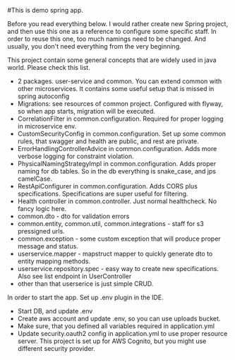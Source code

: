 #This is demo spring app.

Before you read everything below. I would rather create new Spring project, 
and then use this one as a reference to configure some specific staff. 
In order to reuse this one, too much namings need to be changed. And usually, you
don't need everything from the very beginning.

This project contain some general concepts that are widely used in java world. 
Please check this list.

 - 2 packages. user-service and common. You can extend common with other microservices. 
It contains some useful setup that is missed in spring autoconfig
 - Migrations: see resources of common project. Configured with flyway, so when app starts, migration will be executed.
 - CorrelationFilter in common.configuration. Required for proper logging in microservice env.
 - CustomSecurityConfig in common.configuration. Set up some common rules, that swagger and health are public, and rest are private.
 - ErrorHandlingControllerAdvice in common.configuration. Adds more verbose logging for constraint violation.
 - PhysicalNamingStrategyImpl in common.configuration. Adds proper naming for db tables. So in the db everything is snake_case, and jps camelCase.
 - RestApiConfigurer in common.configuration. Adds CORS plus specifications. Specifications are super useful for filtering.
 - Health controller in common.controller. Just normal healthcheck. No fancy logic here.
 - common.dto - dto for validation errors
 - common.entity, common.util, common.integrations - staff for s3 pressigned urls.
 - common.exception - some custom exception that will produce proper message and status.
 - userservice.mapper - mapstruct mapper to quickly generate dto to entity mapping methods.
 - userservice.repository.spec - easy way to create new specifications. Also see list endpoint in UserController
 - other than that userserice is just simple CRUD.

In order to start the app. Set up .env plugin in the IDE. 
 - Start DB, and update .env
 - Create aws account and update .env, so you can use uploads bucket.
 - Make sure, that you defined all variables required in application.yml
 - Update security.oauth2 config in application.yml to use proper resource server. This project is set up for AWS Cognito, 
but you might use different security provider.